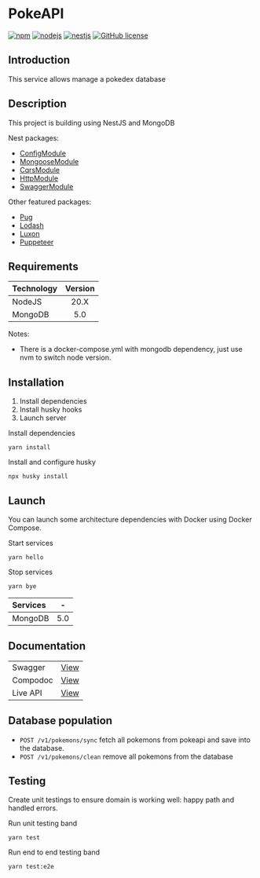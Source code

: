 # PokeAPI

[![npm](https://badge.fury.io/js/npm.svg)](https://badge.fury.io/js/npm)
[![nodejs](https://img.shields.io/badge/node-v20.10.0-blue)](https://nodejs.org/en/download/)
[![nestjs](https://img.shields.io/badge/nestjs-10.2.7-red)](https://nestjs.com/)
[![GitHub license](https://img.shields.io/github/license/fdorantesm/pokeapi)](https://github.com/fdorantesm/pokeapi/blob/main/LICENSE)

## Introduction

This service allows manage a pokedex database

## Description

This project is building using NestJS and MongoDB

Nest packages:

- [ConfigModule](https://docs.nestjs.com/techniques/configuration)
- [MongooseModule](https://docs.nestjs.com/techniques/mongodb)
- [CqrsModule](https://docs.nestjs.com/recipes/cqrs)
- [HttpModule](https://docs.nestjs.com/techniques/http-module)
- [SwaggerModule](https://docs.nestjs.com/openapi/introduction)

Other featured packages:

- [Pug](https://pugjs.org)
- [Lodash](https://lodash.com/)
- [Luxon](https://moment.github.io/luxon/#/)
- [Puppeteer](https://pptr.dev/)

## Requirements

|Technology |Version|
|:----------|:-----:|
| NodeJS    | 20.X  |
| MongoDB   | 5.0   |

Notes:

- There is a docker-compose.yml with mongodb dependency, just use nvm to switch node version.

## Installation

1. Install dependencies
2. Install husky hooks
3. Launch server

Install dependencies

```shell
yarn install
```

Install and configure husky

```shell
npx husky install
```

## Launch

You can launch some architecture dependencies with Docker using Docker Compose.

Start services

```shell
yarn hello
```

Stop services

```shell
yarn bye
```

| Services |  -   |
|:---------|:----:|
| MongoDB  | 5.0  |

## Documentation

|          |                                                       |
|:---------|:------------------------------------------------------|
| Swagger  | [View](http://localhost:6974/docs)                    |
| Compodoc | [View](https://docs.nestjs.com/recipes/documentation) |
| Live API | [View](https://pokeapi-8jv4.onrender.com)             |

## Database population

- `POST /v1/pokemons/sync` fetch all pokemons from pokeapi and save into the database.
- `POST /v1/pokemons/clean` remove all pokemons from the database

## Testing

Create unit testings to ensure domain is working well: happy path and handled errors.

Run unit testing band

```shell
yarn test
```

Run end to end testing band

```shell
yarn test:e2e
```
